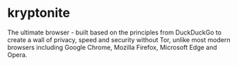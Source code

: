 # kryptonite
The ultimate browser - built based on the principles from DuckDuckGo to create a wall of privacy, speed and security without Tor, unlike most modern browsers including Google Chrome, Mozilla Firefox, Microsoft Edge and Opera.
